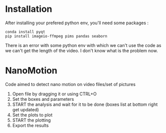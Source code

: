 # Installation
After installing your prefered python env, you'll need some packages :

```
conda install pyqt
pip install imageio-ffmpeg pims pandas seaborn
```

There is an error with some python env with which we can't use the code as we can't get the length of the video. I don't know what is the problem now.
# NanoMotion

Code aimed to detect nano motion on video files/set of pictures


1. Open file by dragging it or using CTRL+O
2. Set the boxes and parameters
3. START the analysis and wait for it to be done (boxes list at bottom right get updated)
4. Set the plots to plot
5. START the plotting
6. Export the results 
